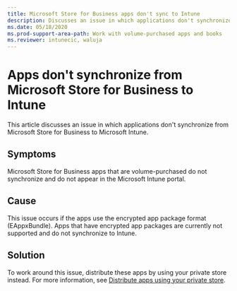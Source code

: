 ```yaml
---
title: Microsoft Store for Business apps don't sync to Intune
description: Discusses an issue in which applications don't synchronize from Microsoft Store for Business to Intune. Provides a workaround.
ms.date: 05/18/2020
ms.prod-support-area-path: Work with volume-purchased apps and books
ms.reviewer: intunecic, waluja
---
```

# Apps don't synchronize from Microsoft Store for Business to Intune

This article discusses an issue in which applications don't synchronize from Microsoft Store for Business to Microsoft Intune.

## Symptoms

Microsoft Store for Business apps that are volume-purchased do not synchronize and do not appear in the Microsoft Intune portal.

## Cause

This issue occurs if the apps use the encrypted app package format (EAppxBundle). Apps that have encrypted app packages are currently not supported and do not synchronize to Intune.

## Solution

To work around this issue, distribute these apps by using your private store instead. For more information, see [Distribute apps using your private store](/microsoft-store/distribute-apps-from-your-private-store).
